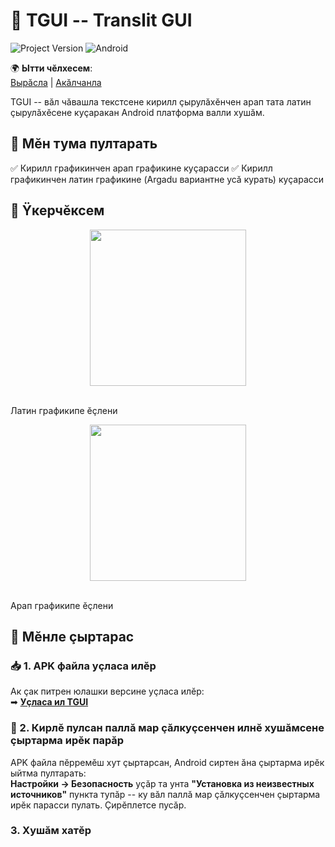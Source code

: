 # 📱 TGUI -- Translit GUI

![Project Version](https://img.shields.io/badge/version-0.2.0a-blue.svg)
![Android](https://img.shields.io/badge/platform-Android-green)

🌍 **Ытти чĕлхесем**:  
[Вырăсла](README.ru.md) | [Акăлчанла](README.en.md)

TGUI -- вăл чăвашла текстсене кирилл çырулăхĕнчен арап тата латин çырулăхĕсене куçаракан Android платформа валли хушăм. 


## 🚀 Мĕн тума пултарать 

✅ Кирилл графикинчен арап графикине куçарасси
✅ Кирилл графикинчен латин графикине (Argadu вариантне усă курать) куçарасси 

## 📸 Ÿкерчĕксем  

<p align="center">
  <img src="https://github.com/user-attachments/assets/e25ff639-6204-42a8-9441-9767070086cb" width="250">  

  <br> Латин графикипе ĕçлени 
</p>

<p align="center">
  <img src="https://github.com/user-attachments/assets/794d7489-c34f-4ab1-9dcb-d19cf4219eba" width="250"> 

  <br> Арап графикипе ĕçлени 
</p>


## 🔧 Мĕнле çыртарас   

### 📥 1. APK файла уçласа илĕр
Ак çак питрен юлашки версине уçласа илĕр:  
➡ [**Уçласа ил TGUI**](https://github.com/Astargan/TGUI/releases/latest)  

### 📲 2. Кирлĕ пулсан паллă мар çăлкуçсенчен илнĕ хушăмсене çыртарма ирĕк парăр  
APK файла пĕрремĕш хут çыртарсан, Android сиртен ăна çыртарма ирĕк ыйтма пултарать:  
 **Настройки → Безопасность**  уçăр та унта **"Установка из неизвестных источников"** пункта тупăр -- ку вăл паллă мар çăлкуçсенчен çыртарма ирĕк парасси пулать. Çирĕплетсе пусăр. 

### 3. Хушăм хатĕр
